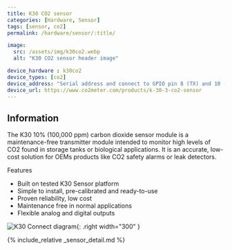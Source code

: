 ```yaml
---
title: K30 CO2 sensor
categories: [Hardware, Sensor]
tags: [sensor, co2]
permalink: /hardware/sensor/:title/

image:
  src: /assets/img/k30co2.webp
  alt: "K30 CO2 sensor header image"

device_hardware : k30co2
device_types: [co2]
device_address: "Serial address and connect to GPIO pin 8 (TX) and 10 (RX). Ex: `/dev/ttyS0`"
device_url: https://www.co2meter.com/products/k-30-3-co2-sensor
---
```


## Information
The K30 10% (100,000 ppm) carbon dioxide sensor module is a maintenance-free transmitter module intended to monitor high levels of CO2  found in storage tanks or biological applications. It is an accurate, low-cost solution for OEMs products like CO2 safety alarms or leak detectors.

Features
- Built on tested K30 Sensor platform
- Simple to install, pre-calibrated and ready-to-use
- Proven reliability, low cost
- Maintenance free in normal applications
- Flexible analog and digital outputs

![K30 Connect diagram](/assets/img/Serial.webp){: .right width="300" }

{% include_relative _sensor_detail.md %}